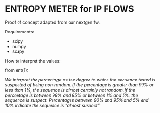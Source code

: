 ENTROPY METER for IP FLOWS
==========================

Proof of concept adapted from our nextgen fw. 

Requirements:

  - scipy
  - numpy
  - scapy


How to interpret the values:

 from ent(1):

 *We interpret the percentage as the degree to which the sequence tested is suspected of being non-random. 
 If the percentage is greater than 99% or less than 1%, the sequence is almost certainly not random. 
 If the percentage is between 99% and 95% or between 1% and 5%, the sequence is suspect. 
 Percentages between 90% and 95% and 5% and 10% indicate the sequence is “almost suspect”*
